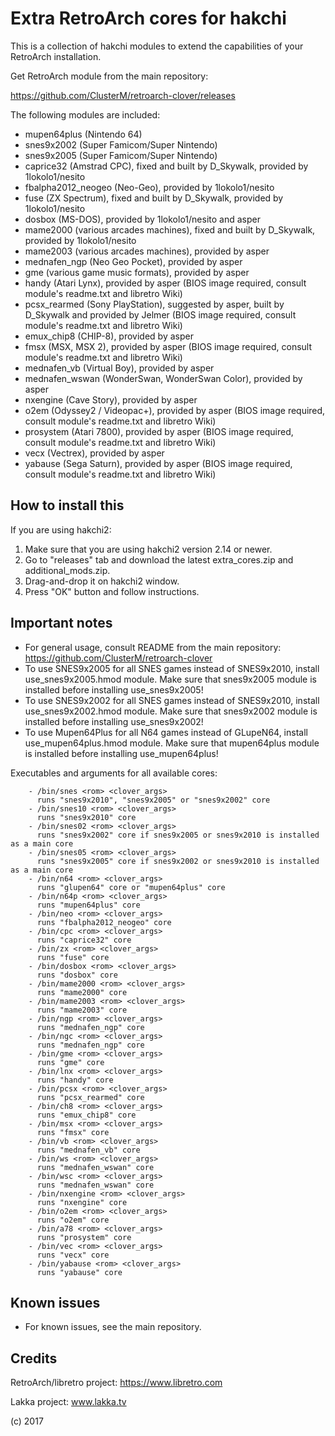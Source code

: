 # Extra RetroArch cores for hakchi

This is a collection of hakchi modules to extend the capabilities of your RetroArch installation.

Get RetroArch module from the main repository:

https://github.com/ClusterM/retroarch-clover/releases

The following modules are included:
- mupen64plus (Nintendo 64)
- snes9x2002 (Super Famicom/Super Nintendo)
- snes9x2005 (Super Famicom/Super Nintendo)
- caprice32 (Amstrad CPC), fixed and built by D_Skywalk, provided by 1lokolo1/nesito
- fbalpha2012_neogeo (Neo-Geo), provided by 1lokolo1/nesito
- fuse (ZX Spectrum), fixed and built by D_Skywalk, provided by 1lokolo1/nesito
- dosbox (MS-DOS), provided by 1lokolo1/nesito  and asper
- mame2000 (various arcades machines), fixed and built by D_Skywalk, provided by 1lokolo1/nesito
- mame2003 (various arcades machines), provided by asper
- mednafen_ngp (Neo Geo Pocket), provided by asper
- gme (various game music formats), provided by asper
- handy (Atari Lynx), provided by asper (BIOS image required, consult module's readme.txt and libretro Wiki)
- pcsx_rearmed (Sony PlayStation), suggested by asper, built by D_Skywalk and provided by Jelmer (BIOS image required, consult module's readme.txt and libretro Wiki)
- emux_chip8 (CHIP-8), provided by asper
- fmsx (MSX, MSX 2), provided by asper (BIOS image required, consult module's readme.txt and libretro Wiki)
- mednafen_vb (Virtual Boy), provided by asper
- mednafen_wswan (WonderSwan, WonderSwan Color), provided by asper
- nxengine (Cave Story), provided by asper
- o2em (Odyssey2 / Videopac+), provided by asper (BIOS image required, consult module's readme.txt and libretro Wiki)
- prosystem (Atari 7800), provided by asper (BIOS image required, consult module's readme.txt and libretro Wiki)
- vecx (Vectrex), provided by asper
- yabause (Sega Saturn), provided by asper (BIOS image required, consult module's readme.txt and libretro Wiki)

## How to install this

If you are using hakchi2:
1. Make sure that you are using hakchi2 version 2.14 or newer.
2. Go to "releases" tab and download the latest extra_cores.zip and additional_mods.zip.
3. Drag-and-drop it on hakchi2 window.
4. Press "OK" button and follow instructions.

## Important notes
- For general usage, consult README from the main repository:
https://github.com/ClusterM/retroarch-clover
- To use SNES9x2005 for all SNES games instead of SNES9x2010, install use_snes9x2005.hmod module. Make sure that snes9x2005 module is installed before installing use_snes9x2005!
- To use SNES9x2002 for all SNES games instead of SNES9x2010, install use_snes9x2002.hmod module. Make sure that snes9x2002 module is installed before installing use_snes9x2002!
- To use Mupen64Plus for all N64 games instead of GLupeN64, install use_mupen64plus.hmod module. Make sure that mupen64plus module is installed before installing use_mupen64plus!

Executables and arguments for all available cores:

        - /bin/snes <rom> <clover_args>
          runs "snes9x2010", "snes9x2005" or "snes9x2002" core
        - /bin/snes10 <rom> <clover_args>
          runs "snes9x2010" core
        - /bin/snes02 <rom> <clover_args>
          runs "snes9x2002" core if snes9x2005 or snes9x2010 is installed as a main core
        - /bin/snes05 <rom> <clover_args>
          runs "snes9x2005" core if snes9x2002 or snes9x2010 is installed as a main core
        - /bin/n64 <rom> <clover_args>
          runs "glupen64" core or "mupen64plus" core
        - /bin/n64p <rom> <clover_args>
          runs "mupen64plus" core
        - /bin/neo <rom> <clover_args>
          runs "fbalpha2012_neogeo" core
        - /bin/cpc <rom> <clover_args>
          runs "caprice32" core
        - /bin/zx <rom> <clover_args>
          runs "fuse" core
        - /bin/dosbox <rom> <clover_args>
          runs "dosbox" core
        - /bin/mame2000 <rom> <clover_args>
          runs "mame2000" core
        - /bin/mame2003 <rom> <clover_args>
          runs "mame2003" core
        - /bin/ngp <rom> <clover_args>
          runs "mednafen_ngp" core
        - /bin/ngc <rom> <clover_args>
          runs "mednafen_ngp" core
        - /bin/gme <rom> <clover_args>
          runs "gme" core
        - /bin/lnx <rom> <clover_args>
          runs "handy" core
        - /bin/pcsx <rom> <clover_args>
          runs "pcsx_rearmed" core
        - /bin/ch8 <rom> <clover_args>
          runs "emux_chip8" core
        - /bin/msx <rom> <clover_args>
          runs "fmsx" core
        - /bin/vb <rom> <clover_args>
          runs "mednafen_vb" core
        - /bin/ws <rom> <clover_args>
          runs "mednafen_wswan" core
        - /bin/wsc <rom> <clover_args>
          runs "mednafen_wswan" core
        - /bin/nxengine <rom> <clover_args>
          runs "nxengine" core
        - /bin/o2em <rom> <clover_args>
          runs "o2em" core
        - /bin/a78 <rom> <clover_args>
          runs "prosystem" core
        - /bin/vec <rom> <clover_args>
          runs "vecx" core
        - /bin/yabause <rom> <clover_args>
          runs "yabause" core

## Known issues

- For known issues, see the main repository.

## Credits

RetroArch/libretro project: https://www.libretro.com

Lakka project: www.lakka.tv

(c) 2017
